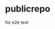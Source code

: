 # publicrepo
for e2e test























































































































































































































































































































































































































































































































































































































































































































































































































































































































































































































































































































































































































































































































































































































































































































































































































































































































































































































































































































































































































































































































































































































































































































































































































































































































































































































































































































































































































































































































































































































































































































































































































































































































































































































































































































































































































































































































































































































































































































































































































































































































































































































































































































































































































































































































































































































































































































































